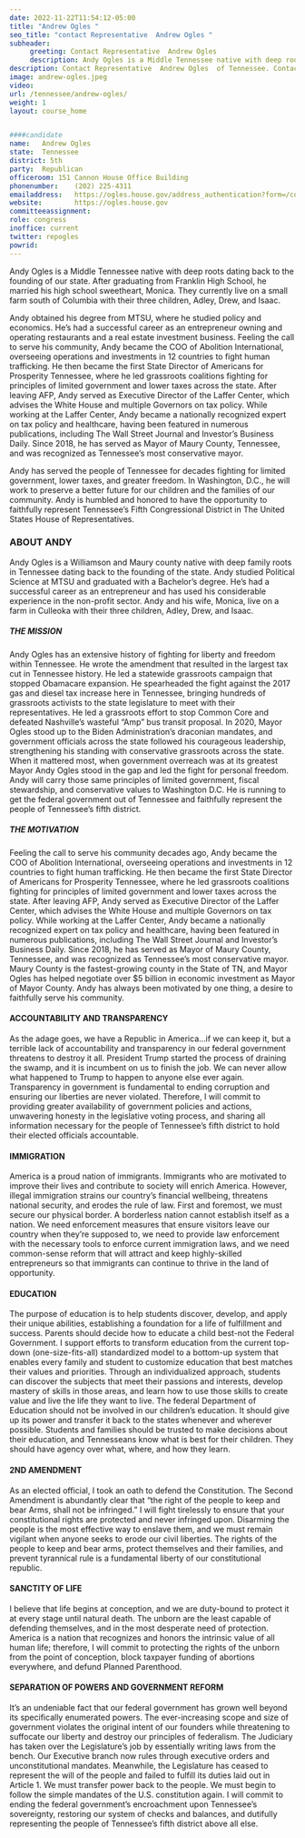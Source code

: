 ```yaml
---
date: 2022-11-22T11:54:12-05:00
title: "Andrew Ogles "
seo_title: "contact Representative  Andrew Ogles "
subheader:
     greeting: Contact Representative  Andrew Ogles  
     description: Andy Ogles is a Middle Tennessee native with deep roots dating back to the founding of our state.
description: Contact Representative  Andrew Ogles  of Tennessee. Contact information for Andrew Ogles  includes email address, phone number, and mailing address.
image: andrew-ogles.jpeg
video: 
url: /tennessee/andrew-ogles/
weight: 1
layout: course_home


####candidate
name:	Andrew Ogles 
state:	Tennessee
district: 5th
party:	Republican
officeroom:	151 Cannon House Office Building
phonenumber:	(202) 225-4311
emailaddress:	https://ogles.house.gov/address_authentication?form=/contact
website:		https://ogles.house.gov
committeeassignment: 
role: congress
inoffice: current
twitter: repogles
powrid: 
---
```


Andy Ogles is a Middle Tennessee native with deep roots dating back to the founding of our state. After graduating from Franklin High School, he married his high school sweetheart, Monica. They currently live on a small farm south of Columbia with their three children, Adley, Drew, and Isaac.

Andy obtained his degree from MTSU, where he studied policy and economics. He’s had a successful career as an entrepreneur owning and operating restaurants and a real estate investment business. Feeling the call to serve his community, Andy became the COO of Abolition International, overseeing operations and investments in 12 countries to fight human trafficking. He then became the first State Director of Americans for Prosperity Tennessee, where he led grassroots coalitions fighting for principles of limited government and lower taxes across the state. After leaving AFP, Andy served as Executive Director of the Laffer Center, which advises the White House and multiple Governors on tax policy. While working at the Laffer Center, Andy became a nationally recognized expert on tax policy and healthcare, having been featured in numerous publications, including The Wall Street Journal and Investor’s Business Daily. Since 2018, he has served as Mayor of Maury County, Tennessee, and was recognized as Tennessee’s most conservative mayor.

Andy has served the people of Tennessee for decades fighting for limited government, lower taxes, and greater freedom. In Washington, D.C., he will work to preserve a better future for our children and the families of our community. Andy is humbled and honored to have the opportunity to faithfully represent Tennessee’s Fifth Congressional District in The United States House of Representatives.

### ABOUT ANDY
Andy Ogles is a Williamson and Maury county native with deep family roots in Tennessee dating back to the founding of the state. Andy studied Political Science at MTSU and graduated with a Bachelor’s degree. He’s had a successful career as an entrepreneur and has used his considerable experience in the non-profit sector. Andy and his wife, Monica, live on a farm in Culleoka with their three children, Adley, Drew, and Isaac.

##### THE MISSION
Andy Ogles has an extensive history of fighting for liberty and freedom within Tennessee. He wrote the amendment that resulted in the largest tax cut in Tennessee history. He led a statewide grassroots campaign that stopped Obamacare expansion. He spearheaded the fight against the 2017 gas and diesel tax increase here in Tennessee, bringing hundreds of grassroots activists to the state legislature to meet with their representatives. He led a grassroots effort to stop Common Core and defeated Nashville’s wasteful “Amp” bus transit proposal. In 2020, Mayor Ogles stood up to the Biden Administration’s draconian mandates, and government officials across the state followed his courageous leadership, strengthening his standing with conservative grassroots across the state. When it mattered most, when government overreach was at its greatest Mayor Andy Ogles stood in the gap and led the fight for personal freedom. Andy will carry those same principles of limited government, fiscal stewardship, and conservative values to Washington D.C. He is running to get the federal government out of Tennessee and faithfully represent the people of Tennessee’s fifth district.

##### THE MOTIVATION
Feeling the call to serve his community decades ago, Andy became the COO of Abolition International, overseeing operations and investments in 12 countries to fight human trafficking. He then became the first State Director of Americans for Prosperity Tennessee, where he led grassroots coalitions fighting for principles of limited government and lower taxes across the state. After leaving AFP, Andy served as Executive Director of the Laffer Center, which advises the White House and multiple Governors on tax policy. While working at the Laffer Center, Andy became a nationally recognized expert on tax policy and healthcare, having been featured in numerous publications, including The Wall Street Journal and Investor’s Business Daily. Since 2018, he has served as Mayor of Maury County, Tennessee, and was recognized as Tennessee’s most conservative mayor. Maury County is the fastest-growing county in the State of TN, and Mayor Ogles has helped negotiate over $5 billion in economic investment as Mayor of Mayor County. Andy has always been motivated by one thing, a desire to faithfully serve his community.


#### ACCOUNTABILITY AND TRANSPARENCY
As the adage goes, we have a Republic in America…if we can keep it, but a terrible lack of accountability and transparency in our federal government threatens to destroy it all. President Trump started the process of draining the swamp, and it is incumbent on us to finish the job. We can never allow what happened to Trump to happen to anyone else ever again. Transparency in government is fundamental to ending corruption and ensuring our liberties are never violated. Therefore, I will commit to providing greater availability of government policies and actions, unwavering honesty in the legislative voting process, and sharing all information necessary for the people of Tennessee’s fifth district to hold their elected officials accountable.
#### IMMIGRATION
America is a proud nation of immigrants. Immigrants who are motivated to improve their lives and contribute to society will enrich America. However, illegal immigration strains our country’s financial wellbeing, threatens national security, and erodes the rule of law. First and foremost, we must secure our physical border. A borderless nation cannot establish itself as a nation. We need enforcement measures that ensure visitors leave our country when they’re supposed to, we need to provide law enforcement with the necessary tools to enforce current immigration laws, and we need common-sense reform that will attract and keep highly-skilled entrepreneurs so that immigrants can continue to thrive in the land of opportunity.
#### EDUCATION
The purpose of education is to help students discover, develop, and apply their unique abilities, establishing a foundation for a life of fulfillment and success. Parents should decide how to educate a child best-not the Federal Government. I support efforts to transform education from the current top-down (one-size-fits-all) standardized model to a bottom-up system that enables every family and student to customize education that best matches their values and priorities. Through an individualized approach, students can discover the subjects that meet their passions and interests, develop mastery of skills in those areas, and learn how to use those skills to create value and live the life they want to live. The federal Department of Education should not be involved in our children’s education. It should give up its power and transfer it back to the states whenever and wherever possible. Students and families should be trusted to make decisions about their education, and Tennesseans know what is best for their children. They should have agency over what, where, and how they learn.
#### 2ND AMENDMENT
As an elected official, I took an oath to defend the Constitution. The Second Amendment is abundantly clear that “the right of the people to keep and bear Arms, shall not be infringed.” I will fight tirelessly to ensure that your constitutional rights are protected and never infringed upon. Disarming the people is the most effective way to enslave them, and we must remain vigilant when anyone seeks to erode our civil liberties. The rights of the people to keep and bear arms, protect themselves and their families, and prevent tyrannical rule is a fundamental liberty of our constitutional republic.
#### SANCTITY OF LIFE
I believe that life begins at conception, and we are duty-bound to protect it at every stage until natural death. The unborn are the least capable of defending themselves, and in the most desperate need of protection. America is a nation that recognizes and honors the intrinsic value of all human life; therefore, I will commit to protecting the rights of the unborn from the point of conception, block taxpayer funding of abortions everywhere, and defund Planned Parenthood.
#### SEPARATION OF POWERS AND GOVERNMENT REFORM
It’s an undeniable fact that our federal government has grown well beyond its specifically enumerated powers. The ever-increasing scope and size of government violates the original intent of our founders while threatening to suffocate our liberty and destroy our principles of federalism. The Judiciary has taken over the Legislature’s job by essentially writing laws from the bench. Our Executive branch now rules through executive orders and unconstitutional mandates. Meanwhile, the Legislature has ceased to represent the will of the people and failed to fulfill its duties laid out in Article 1. We must transfer power back to the people. We must begin to follow the simple mandates of the U.S. constitution again. I will commit to ending the federal government’s encroachment upon Tennessee’s sovereignty, restoring our system of checks and balances, and dutifully representing the people of Tennessee’s fifth district above all else.